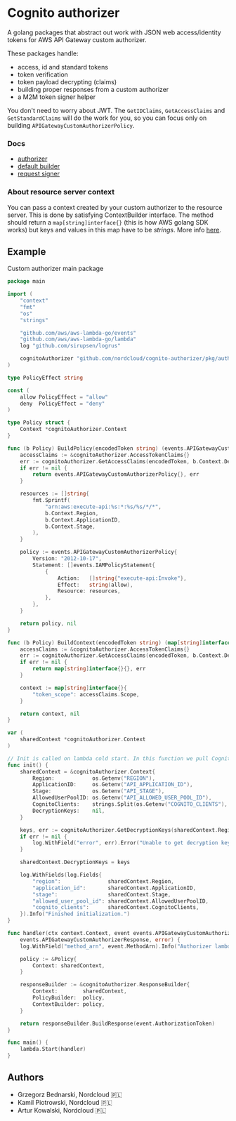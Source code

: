# Cognito authorizer
A golang packages that abstract out work with JSON web access/identity tokens for AWS API Gateway custom authorizer.

These packages handle:

- access, id and standard tokens
- token verification
- token payload decrypting (claims)
- building proper responses from a custom authorizer
- a M2M token signer helper

You don't need to worry about JWT. The `GetIDClaims`, `GetAccessClaims` and `GetStandardClaims` will do the work for you, so you can focus only on building `APIGatewayCustomAuthorizerPolicy`.

### Docs

- [authorizer](https://godoc.org/github.com/nordcloud/cognito-authorizer/pkg/authorizer#pkg-index)
- [default builder](https://godoc.org/github.com/nordcloud/cognito-authorizer/pkg/authorizer/builder)
- [request signer](https://godoc.org/github.com/nordcloud/cognito-authorizer/pkg/request/auth)


### About resource server context
You can pass a context created by your custom authorizer to the resource server. This is done by satisfying ContextBuilder interface. The method should return a `map[string]interface{}` (this is how AWS golang SDK works) but keys and values in this map have to be *strings*. More info [here](https://docs.aws.amazon.com/apigateway/latest/developerguide/api-gateway-lambda-authorizer-output.html).


## Example

Custom authorizer main package
```go
package main

import (
	"context"
	"fmt"
	"os"
	"strings"

	"github.com/aws/aws-lambda-go/events"
	"github.com/aws/aws-lambda-go/lambda"
	log "github.com/sirupsen/logrus"

	cognitoAuthorizer "github.com/nordcloud/cognito-authorizer/pkg/authorizer"
)

type PolicyEffect string

const (
	allow PolicyEffect = "allow"
	deny  PolicyEffect = "deny"
)

type Policy struct {
	Context *cognitoAuthorizer.Context
}

func (b Policy) BuildPolicy(encodedToken string) (events.APIGatewayCustomAuthorizerPolicy, error) {
	accessClaims := &cognitoAuthorizer.AccessTokenClaims{}
	err := cognitoAuthorizer.GetAccessClaims(encodedToken, b.Context.DecryptionKeys, accessClaims)
	if err != nil {
		return events.APIGatewayCustomAuthorizerPolicy{}, err
	}

	resources := []string{
		fmt.Sprintf(
			"arn:aws:execute-api:%s:*:%s/%s/*/*",
			b.Context.Region,
			b.Context.ApplicationID,
			b.Context.Stage,
		),
	}

	policy := events.APIGatewayCustomAuthorizerPolicy{
		Version: "2012-10-17",
		Statement: []events.IAMPolicyStatement{
			{
				Action:   []string{"execute-api:Invoke"},
				Effect:   string(allow),
				Resource: resources,
			},
		},
	}

	return policy, nil
}

func (b Policy) BuildContext(encodedToken string) (map[string]interface{}, error) {
	accessClaims := &cognitoAuthorizer.AccessTokenClaims{}
	err := cognitoAuthorizer.GetAccessClaims(encodedToken, b.Context.DecryptionKeys, accessClaims)
	if err != nil {
		return map[string]interface{}{}, err
	}

	context := map[string]interface{}{
		"token_scope": accessClaims.Scope,
	}

	return context, nil
}

var (
	sharedContext *cognitoAuthorizer.Context
)

// Init is called on lambda cold start. In this function we pull Cognito keys to verify tokens.
func init() {
	sharedContext = &cognitoAuthorizer.Context{
		Region:            os.Getenv("REGION"),
		ApplicationID:     os.Getenv("API_APPLICATION_ID"),
		Stage:             os.Getenv("API_STAGE"),
		AllowedUserPoolID: os.Getenv("API_ALLOWED_USER_POOL_ID"),
		CognitoClients:    strings.Split(os.Getenv("COGNITO_CLIENTS"), ","),
		DecryptionKeys:    nil,
	}

	keys, err := cognitoAuthorizer.GetDecryptionKeys(sharedContext.Region, sharedContext.AllowedUserPoolID)
	if err != nil {
		log.WithField("error", err).Error("Unable to get decryption keys.")
	}

	sharedContext.DecryptionKeys = keys

	log.WithFields(log.Fields{
		"region":               sharedContext.Region,
		"application_id":       sharedContext.ApplicationID,
		"stage":                sharedContext.Stage,
		"allowed_user_pool_id": sharedContext.AllowedUserPoolID,
		"cognito_clients":      sharedContext.CognitoClients,
	}).Info("Finished initialization.")
}

func handler(ctx context.Context, event events.APIGatewayCustomAuthorizerRequest) (
	events.APIGatewayCustomAuthorizerResponse, error) {
	log.WithField("method_arn", event.MethodArn).Info("Authorizer lambda invoked.")

	policy := &Policy{
		Context: sharedContext,
	}

	responseBuilder := &cognitoAuthorizer.ResponseBuilder{
		Context:        sharedContext,
		PolicyBuilder:  policy,
		ContextBuilder: policy,
	}

	return responseBuilder.BuildResponse(event.AuthorizationToken)
}

func main() {
	lambda.Start(handler)
}
```
## Authors
- Grzegorz Bednarski, Nordcloud 🇵🇱
- Kamil Piotrowski, Nordcloud 🇵🇱
- Artur Kowalski, Nordcloud 🇵🇱

